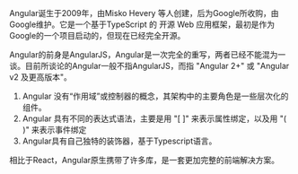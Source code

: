 Angular诞生于2009年，由Misko Hevery 等人创建，后为Google所收购，由Google维护。它是一个基于TypeScript 的 开源 Web 应用框架，最初是作为Google的一个项目启动的，但现在已经完全开源。

Angular的前身是AngularJS，Angular是一次完全的重写，两者已经不能混为一谈。目前所谈论的Angular一般不指AngularJS，而指 "Angular 2+" 或 "Angular v2 及更高版本"。

1. Angular 没有“作用域”或控制器的概念，其架构中的主要角色是一些层次化的组件。
2. Angular 具有不同的表达式语法，主要是用 "[ ]" 来表示属性绑定，以及用 "( )" 来表示事件绑定
3. Angular具有自己独特的装饰器，基于Typescript语言。

相比于React，Angular原生携带了许多库，是一套更加完整的前端解决方案。